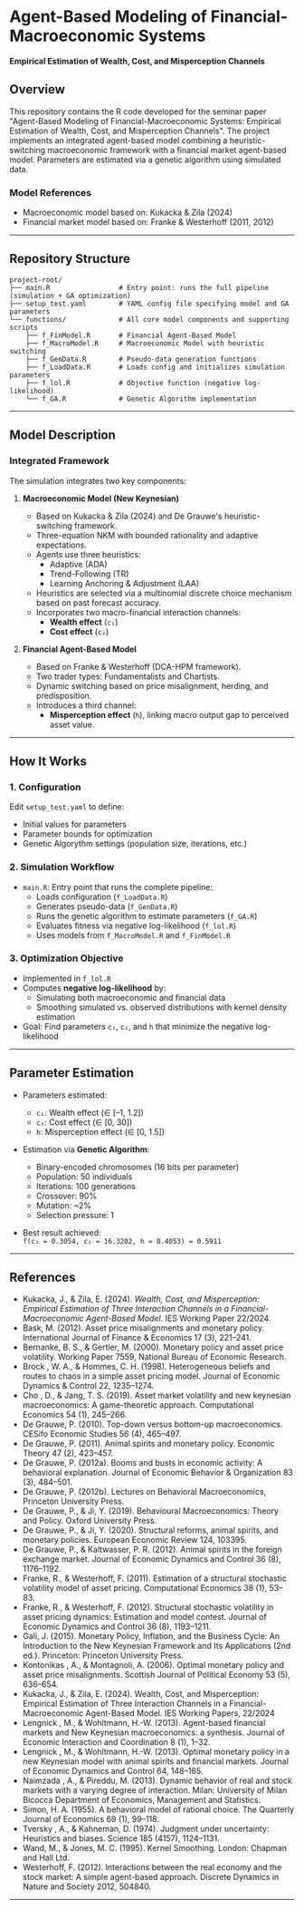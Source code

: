 # Agent-Based Modeling of Financial-Macroeconomic Systems  
**Empirical Estimation of Wealth, Cost, and Misperception Channels**  

## Overview

This repository contains the R code developed for the seminar paper "Agent-Based Modeling of Financial-Macroeconomic Systems: Empirical Estimation of Wealth, Cost, and Misperception Channels". The project implements an integrated agent-based model combining a heuristic-switching macroeconomic framework with a financial market agent-based model. Parameters are estimated via a genetic algorithm using simulated data.

### Model References
- Macroeconomic model based on: Kukacka & Zila (2024)
- Financial market model based on: Franke & Westerhoff (2011, 2012)

---

## Repository Structure

```
project-root/
├── main.R                 # Entry point: runs the full pipeline (simulation + GA optimization)
├── setup_test.yaml        # YAML config file specifying model and GA parameters
└── functions/             # All core model components and supporting scripts
    ├── f_FinModel.R       # Financial Agent-Based Model
    ├── f_MacroModel.R     # Macroeconomic Model with heuristic switching
    ├── f_GenData.R        # Pseudo-data generation functions
    ├── f_LoadData.R       # Loads config and initializes simulation parameters
    ├── f_lol.R            # Objective function (negative log-likelihood)
    └── f_GA.R             # Genetic Algorithm implementation
```

---

## Model Description

### Integrated Framework

The simulation integrates two key components:

1. **Macroeconomic Model (New Keynesian)**  
   - Based on Kukacka & Zila (2024) and De Grauwe's heuristic-switching framework.
   - Three-equation NKM with bounded rationality and adaptive expectations.
   - Agents use three heuristics:  
     - Adaptive (ADA)  
     - Trend-Following (TR)  
     - Learning Anchoring & Adjustment (LAA)  
   - Heuristics are selected via a multinomial discrete choice mechanism based on past forecast accuracy.
   - Incorporates two macro-financial interaction channels:  
     - **Wealth effect** (`c₁`)  
     - **Cost effect** (`c₂`)

2. **Financial Agent-Based Model**  
   - Based on Franke & Westerhoff (DCA-HPM framework).
   - Two trader types: Fundamentalists and Chartists.
   - Dynamic switching based on price misalignment, herding, and predisposition.
   - Introduces a third channel:  
     - **Misperception effect** (`h`), linking macro output gap to perceived asset value.

---

## How It Works

### 1. Configuration  
Edit `setup_test.yaml` to define:
- Initial values for parameters
- Parameter bounds for optimization
- Genetic Algorythm settings (population size, iterations, etc.)

### 2. Simulation Workflow

- `main.R`: Entry point that runs the complete pipeline:
  - Loads configuration (`f_LoadData.R`)
  - Generates pseudo-data (`f_GenData.R`)
  - Runs the genetic algorithm to estimate parameters (`f_GA.R`)
  - Evaluates fitness via negative log-likelihood (`f_lol.R`)
  - Uses models from `f_MacroModel.R` and `f_FinModel.R`

### 3. Optimization Objective

- Implemented in `f_lol.R`
- Computes **negative log-likelihood** by:
  - Simulating both macroeconomic and financial data
  - Smoothing simulated vs. observed distributions with kernel density estimation
- Goal: Find parameters `c₁`, `c₂`, and `h` that minimize the negative log-likelihood

---

## Parameter Estimation

- Parameters estimated:
  - `c₁`: Wealth effect (∈ [–1, 1.2])
  - `c₂`: Cost effect (∈ [0, 30])
  - `h`: Misperception effect (∈ [0, 1.5])

- Estimation via **Genetic Algorithm**:
  - Binary-encoded chromosomes (16 bits per parameter)
  - Population: 50 individuals
  - Iterations: 100 generations
  - Crossover: 90%
  - Mutation: ~2%
  - Selection pressure: 1

- Best result achieved:  
  `f(c₁ = 0.3054, c₂ = 16.3202, h = 0.4053) = 0.5911`

---

## References

- Kukacka, J., & Zila, E. (2024). *Wealth, Cost, and Misperception: Empirical Estimation of Three Interaction Channels in a Financial-Macroeconomic Agent-Based Model*. IES Working Paper 22/2024.
- Bask, M. (2012). Asset price misalignments and monetary policy. International Journal of Finance & Economics 17 (3), 221–241.
- Bernanke, B. S., & Gertler, M. (2000). Monetary policy and asset price volatility. Working Paper 7559, National Bureau of Economic Research.
- Brock , W. A., & Hommes, C. H. (1998). Heterogeneous beliefs and routes to chaos in a simple asset pricing model. Journal of Economic Dynamics & Control 22, 1235–1274.
- Cho , D., & Jang, T. S. (2019). Asset market volatility and new keynesian macroeconomics: A game-theoretic approach. Computational Economics 54 (1), 245–266.
- De Grauwe, P. (2010). Top-down versus bottom-up macroeconomics. CESifo Economic Studies 56 (4), 465–497.
- De Grauwe, P. (2011). Animal spirits and monetary policy. Economic Theory 47 (2), 423–457.
- De Grauwe, P. (2012a). Booms and busts in economic activity: A behavioral explanation. Journal of Economic Behavior & Organization 83 (3), 484–501.
- De Grauwe, P. (2012b). Lectures on Behavioral Macroeconomics, Princeton University Press.
- De Grauwe, P., & Ji, Y. (2019). Behavioural Macroeconomics: Theory and Policy. Oxford University Press.
- De Grauwe, P., & Ji, Y. (2020). Structural reforms, animal spirits, and monetary policies. European Economic Review 124, 103395.
- De Grauwe, P., & Kaltwasser, P. R. (2012). Animal spirits in the foreign exchange market. Journal of Economic Dynamics and Control 36 (8), 1176–1192.
- Franke, R., & Westerhoff, F. (2011). Estimation of a structural stochastic volatility model of asset pricing. Computational Economics 38 (1), 53–83.
- Franke, R., & Westerhoff, F. (2012). Structural stochastic volatility in asset pricing dynamics: Estimation and model contest. Journal of Economic Dynamics and Control 36 (8), 1193–1211.
- Gali, J. (2015). Monetary Policy, Inflation, and the Business Cycle: An Introduction to the New Keynesian Framework and Its Applications (2nd ed.). Princeton: Princeton University Press.
- Kontonikas , A., & Montagnoli, A. (2006). Optimal monetary policy and asset price misalignments. Scottish Journal of Political Economy 53 (5), 636–654.
- Kukacka, J., & Zila, E. (2024). Wealth, Cost, and Misperception: Empirical Estimation of Three Interaction Channels in a Financial-Macroeconomic Agent-Based Model. IES Working Papers, 22/2024
- Lengnick , M., & Wohltmann, H.-W. (2013). Agent-based financial markets and New Keynesian macroeconomics: a synthesis. Journal of Economic Interaction and Coordination 8 (1), 1–32.
- Lengnick , M., & Wohltmann, H.-W. (2013). Optimal monetary policy in a new Keynesian model with animal spirits and financial markets. Journal of Economic Dynamics and Control 64, 148–165.
- Naimzada , A., & Pireddu, M. (2013). Dynamic behavior of real and stock markets with a varying degree of interaction. Milan: University of Milan Bicocca Department of Economics, Management and Statistics.
- Simon, H. A. (1955). A behavioral model of rational choice. The Quarterly Journal of Economics 69 (1), 99–118.
- Tversky , A., & Kahneman, D. (1974). Judgment under uncertainty: Heuristics and biases. Science 185 (4157), 1124–1131.
- Wand, M., & Jones, M. C. (1995). Kernel Smoothing. London: Chapman and Hall Ltd.
- Westerhoff, F. (2012). Interactions between the real economy and the stock market: A simple agent-based approach. Discrete Dynamics in Nature and Society 2012, 504840.



---

